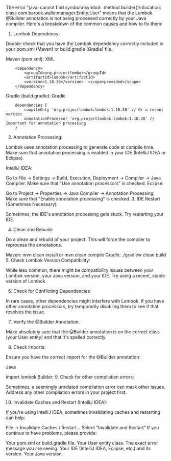 The error "java: cannot find symbol\nsymbol:  method builder()\nlocation: class com.barook.walletmanager.Entity.User" means that the Lombok @Builder annotation is not being processed correctly by your Java compiler.  Here's a breakdown of the common causes and how to fix them:

1. Lombok Dependency:

Double-check that you have the Lombok dependency correctly included in your pom.xml (Maven) or build.gradle (Gradle) file.

Maven (pom.xml):
XML

        <dependency>
            <groupId>org.projectlombok</groupId>
            <artifactId>lombok</artifactId>
            <version>1.18.30</version>  <scope>provided</scope>
        </dependency>
Gradle (build.gradle):
Gradle

        dependencies {
            compileOnly 'org.projectlombok:lombok:1.18.30' // Or a recent version
            annotationProcessor 'org.projectlombok:lombok:1.18.30' // Important for annotation processing
        }
2. Annotation Processing:

Lombok uses annotation processing to generate code at compile time.  Make sure that annotation processing is enabled in your IDE (IntelliJ IDEA or Eclipse).

IntelliJ IDEA:

Go to File -> Settings -> Build, Execution, Deployment -> Compiler -> Java Compiler.
Make sure that "Use annotation processors" is checked.
Eclipse:

Go to Project -> Properties -> Java Compiler -> Annotation Processing.
Make sure that "Enable annotation processing" is checked.
3. IDE Restart (Sometimes Necessary):

Sometimes, the IDE's annotation processing gets stuck.  Try restarting your IDE.

4. Clean and Rebuild:

Do a clean and rebuild of your project.  This will force the compiler to reprocess the annotations.

Maven: mvn clean install or mvn clean compile
Gradle: ./gradlew clean build
5. Check Lombok Version Compatibility:

While less common, there might be compatibility issues between your Lombok version, your Java version, and your IDE. Try using a recent, stable version of Lombok.

6. Check for Conflicting Dependencies:

In rare cases, other dependencies might interfere with Lombok.  If you have other annotation processors, try temporarily disabling them to see if that resolves the issue.

7. Verify the @Builder Annotation:

Make absolutely sure that the @Builder annotation is on the correct class (your User entity) and that it's spelled correctly.

8. Check Imports:

Ensure you have the correct import for the @Builder annotation:

Java

import lombok.Builder;
9. Check for other compilation errors:

Sometimes, a seemingly unrelated compilation error can mask other issues.  Address any other compilation errors in your project first.

10. Invalidate Caches and Restart (IntelliJ IDEA):

If you're using IntelliJ IDEA, sometimes invalidating caches and restarting can help:

File -> Invalidate Caches / Restart...
Select "Invalidate and Restart"
If you continue to have problems, please provide:

Your pom.xml or build.gradle file.
Your User entity class.
The exact error message you are seeing.
Your IDE (IntelliJ IDEA, Eclipse, etc.) and its version.
Your Java version.